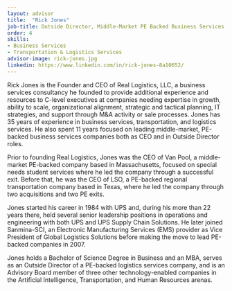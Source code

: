 ```yaml
---
layout: advisor
title:  "Rick Jones"
job-title: Outside Director, Middle-Market PE Backed Business Services Companies
order: 4
skills:
- Business Services
- Transportation & Logistics Services
advisor-image: rick-jones.jpg
linkedin: https://www.linkedin.com/in/rick-jones-8a10652/
---
```

Rick Jones is the Founder and CEO of Real Logistics, LLC, a business services consultancy he founded to provide additional experience and resources to C-level executives at companies needing expertise in growth, ability to scale, organizational alignment, strategic and tactical planning, IT strategies, and support through M&A activity or sale processes. Jones has 35 years of experience in business services, transportation, and logistics services. He also spent 11 years focused on leading middle-market, PE-backed business services companies both as CEO and in Outside Director roles. 

Prior to founding Real Logistics, Jones was the CEO of Van Pool, a middle-market PE-backed company based in Massachusetts, focused on special needs student services where he led the company through a successful exit. Before that, he was the CEO of LSO, a PE-backed regional transportation company based in Texas, where he led the company through two acquisitions and two PE exits.    

Jones started his career in 1984 with UPS and, during his more than 22 years there, held several senior leadership positions in operations and engineering with both UPS and UPS Supply Chain Solutions. He later joined Sanmina-SCI, an Electronic Manufacturing Services (EMS) provider as Vice President of Global Logistics Solutions before making the move to lead PE-backed companies in 2007. 

Jones holds a Bachelor of Science Degree in Business and an MBA, serves as an Outside Director of a PE-backed logistics services company, and is an Advisory Board member of three other technology-enabled companies in the Artificial Intelligence, Transportation, and Human Resources arenas. 
